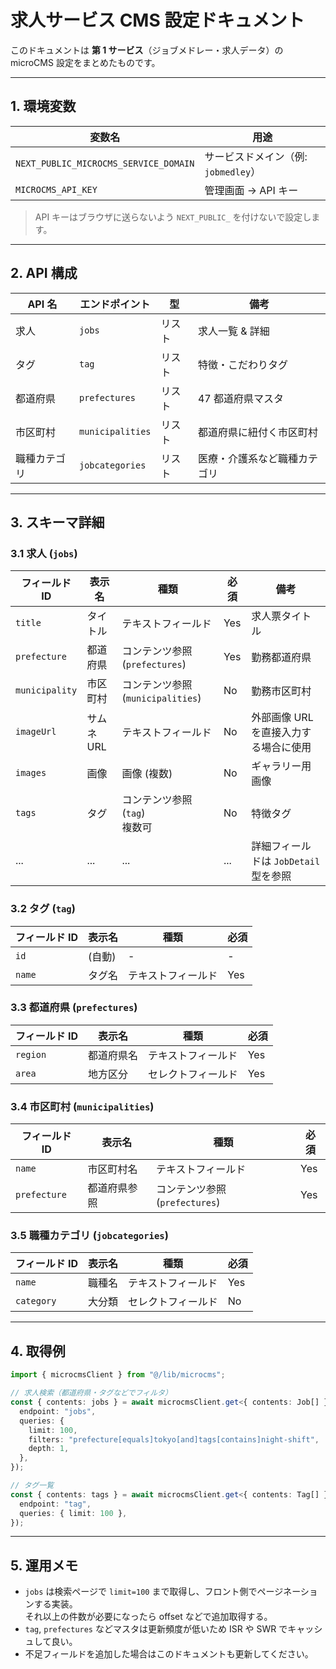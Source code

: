 # 求人サービス CMS 設定ドキュメント

このドキュメントは **第 1 サービス**（ジョブメドレー・求人データ）の microCMS 設定をまとめたものです。

---

## 1. 環境変数

| 変数名 | 用途 |
|--------|------|
| `NEXT_PUBLIC_MICROCMS_SERVICE_DOMAIN` | サービスドメイン（例: `jobmedley`） |
| `MICROCMS_API_KEY` | 管理画面 → API キー |

> API キーはブラウザに送らないよう `NEXT_PUBLIC_` を付けないで設定します。

---

## 2. API 構成

| API 名 | エンドポイント | 型 | 備考 |
|--------|---------------|----|------|
| 求人 | `jobs` | リスト | 求人一覧 & 詳細 |
| タグ | `tag` | リスト | 特徴・こだわりタグ |
| 都道府県 | `prefectures` | リスト | 47 都道府県マスタ |
| 市区町村 | `municipalities` | リスト | 都道府県に紐付く市区町村 |
| 職種カテゴリ | `jobcategories` | リスト | 医療・介護系など職種カテゴリ |

---

## 3. スキーマ詳細

### 3.1 求人 (`jobs`)

| フィールド ID | 表示名 | 種類 | 必須 | 備考 |
|---------------|--------|------|------|------|
| `title` | タイトル | テキストフィールド | Yes | 求人票タイトル |
| `prefecture` | 都道府県 | コンテンツ参照 (`prefectures`) | Yes | 勤務都道府県 |
| `municipality` | 市区町村 | コンテンツ参照 (`municipalities`) | No | 勤務市区町村 |
| `imageUrl` | サムネ URL | テキストフィールド | No | 外部画像 URL を直接入力する場合に使用 |
| `images` | 画像 | 画像 (複数) | No | ギャラリー用画像 |
| `tags` | タグ | コンテンツ参照 (`tag`) <br/>複数可 | No | 特徴タグ |
| ... | ... | ... | ... | 詳細フィールドは `JobDetail` 型を参照 |

### 3.2 タグ (`tag`)

| フィールド ID | 表示名 | 種類 | 必須 |
|---------------|--------|------|------|
| `id` | (自動) | - | - |
| `name` | タグ名 | テキストフィールド | Yes |

### 3.3 都道府県 (`prefectures`)

| フィールド ID | 表示名 | 種類 | 必須 |
|---------------|--------|------|------|
| `region` | 都道府県名 | テキストフィールド | Yes |
| `area` | 地方区分 | セレクトフィールド | Yes |

### 3.4 市区町村 (`municipalities`)

| フィールド ID | 表示名 | 種類 | 必須 |
|---------------|--------|------|------|
| `name` | 市区町村名 | テキストフィールド | Yes |
| `prefecture` | 都道府県参照 | コンテンツ参照 (`prefectures`) | Yes |

### 3.5 職種カテゴリ (`jobcategories`)

| フィールド ID | 表示名 | 種類 | 必須 |
|---------------|--------|------|------|
| `name` | 職種名 | テキストフィールド | Yes |
| `category` | 大分類 | セレクトフィールド | No |

---

## 4. 取得例

```ts
import { microcmsClient } from "@/lib/microcms";

// 求人検索（都道府県・タグなどでフィルタ）
const { contents: jobs } = await microcmsClient.get<{ contents: Job[] }>({
  endpoint: "jobs",
  queries: {
    limit: 100,
    filters: "prefecture[equals]tokyo[and]tags[contains]night-shift",
    depth: 1,
  },
});

// タグ一覧
const { contents: tags } = await microcmsClient.get<{ contents: Tag[] }>({
  endpoint: "tag",
  queries: { limit: 100 },
});
```

---

## 5. 運用メモ

* `jobs` は検索ページで `limit=100` まで取得し、フロント側でページネーションする実装。<br/>それ以上の件数が必要になったら offset などで追加取得する。
* `tag`, `prefectures` などマスタは更新頻度が低いため ISR や SWR でキャッシュして良い。
* 不足フィールドを追加した場合はこのドキュメントも更新してください。 